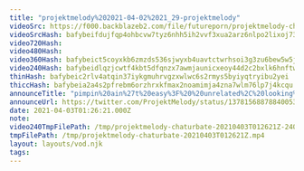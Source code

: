 ```yaml
---
title: "projektmelody%202021-04-02%2021_29-projektmelody"
videoSrc: https://f000.backblazeb2.com/file/futureporn/projektmelody-chaturbate-2021-04-03.mp4
videoSrcHash: bafybeifdujfqp4ohbcvw7tyz6nhh5ih2vvf3xua2arz6nlpo2lixoj73sa
video720Hash: 
video480Hash: 
video360Hash: bafybeict5coyxkb6zmzds536sjwyxb4uavtctwrhsoi3g3zu6bew5w5j7a
video240Hash: bafybeidlqzjcwtf4kbt5dfqnzx7awmjaunicxeoy44d2c2bxlk6hnftw6i?filename=projektmelody-chaturbate-20210403T012621Z-240p.mp4
thinHash: bafybeic2rlv4atqin37iykgmuhrvgzxwlwc6s2rmys5byiyqtryibu2yei
thiccHash: bafybeia2a4s2pfrebm6orzhrxkfmax2noamimja4zna7wlm76lp7j4kcqu
announceTitle: "pimpin%20ain%27t%20easy%3F%20%20unrelated%2C%20looking%20for%20someone%20to%20think%20of%20going%20live%20posts%20because%20god%20damn%20is%20it%20hard.%20Also%20I%27m%20naked%2C%20hi%21"
announceUrl: https://twitter.com/ProjektMelody/status/1378156887884005378
date: 2021-04-03T01:26:21.000Z
note: 
video240TmpFilePath: /tmp/projektmelody-chaturbate-20210403T012621Z-240p.mp4
tmpFilePath: /tmp/projektmelody-chaturbate-20210403T012621Z.mp4
layout: layouts/vod.njk
tags:
---
```

